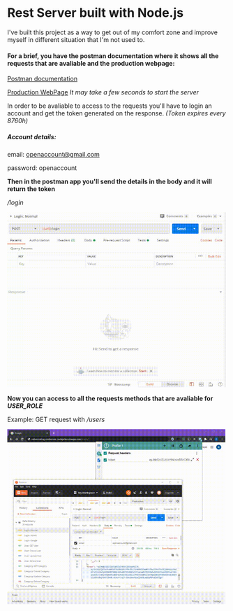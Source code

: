 # Rest Server built with Node.js

I've built this project as a way to get out of my comfort zone and improve myself in different situation that I'm not used to.

#### For a brief, you have the postman documentation where it shows all the requests that are avaliable and the production webpage:


[Postman documentation](https://documenter.getpostman.com/view/11964320/T1Djjz7Z?version=latest)

[Production WebPage](https://robercoding-restserver-nodejs.herokuapp.com) <i>It may take a few seconds to start the server</i>


In order to be avaliable to access to the requests you'll have to login an account and get the token generated on the response. <i>(Token expires every 8760h)</i>

##### Account details:
email: openaccount@gmail.com

password: openaccount


<b>Then in the postman app you'll send the details in the body and it will return the token</b>

<i>/login</i>

<img src="demo/login.gif" width="500" height="400"/>


<b> Now you can access to all the requests methods that are avaliable for <i>USER_ROLE</i></b>

Example: GET request with <i>/users</i>

<img src="demo/users.gif" width="500" height="400"/>

